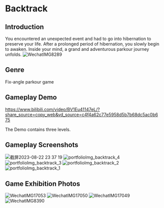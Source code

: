 # Backtrack

## Introduction
You encountered an unexpected event and had to go into hibernation to preserve your life. After a prolonged period of hibernation, you slowly begin to awaken. Inside your mind, a grand and adventurous parkour journey unfolds.
![WechatIMG8289](https://github.com/IronDumpling/Backtrack/assets/70104294/6dd0926f-06d5-437e-84a8-7a64e657d3dc)

## Genre
Fix-angle parkour game

## Gameplay Demo
https://www.bilibili.com/video/BV1Eu41147eL/?share_source=copy_web&vd_source=c4f4a62c77e5958d5b7b68dc5ac0b675

The Demo contains three levels. 

## Gameplay Screenshots
![截屏2023-08-22 23 37 19](https://github.com/IronDumpling/Backtrack/assets/70104294/307f20e5-1820-41ef-8590-c88279e817e8)
![portfolioImg_backtrack_4](https://github.com/IronDumpling/Backtrack/assets/70104294/9b2bab52-4f5b-403c-8115-64bd1228c97b)
![portfolioImg_backtrack_3](https://github.com/IronDumpling/Backtrack/assets/70104294/5bba60f5-e32f-4806-b5a7-ace98d45a24b)
![portfolioImg_backtrack_2](https://github.com/IronDumpling/Backtrack/assets/70104294/2c04a1e1-252e-47e1-9b1f-7465ec3089f6)
![portfolioImg_backtrack_1](https://github.com/IronDumpling/Backtrack/assets/70104294/6a34d06f-c23e-43f5-841a-8717ae98dff9)

## Game Exhibition Photos
![WechatIMG17053](https://github.com/IronDumpling/Backtrack/assets/70104294/cd5c3459-1f4d-4736-a956-da2fe4a15d9c)
![WechatIMG17050](https://github.com/IronDumpling/Backtrack/assets/70104294/d11fa1c5-3803-46f0-907d-5172fd0c69e1)
![WechatIMG17049](https://github.com/IronDumpling/Backtrack/assets/70104294/1e05a10e-6452-4847-b7da-252fcfb21beb)
![WechatIMG8390](https://github.com/IronDumpling/Backtrack/assets/70104294/654de942-4e68-469a-ab1a-79965b374b11)
